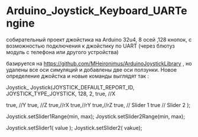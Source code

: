 # Arduino_Joystick_Keyboard_UARTengine
собирательный проект джойстика на Arduino 32u4, 8 осей ,128 кнопок, с возможностью подключения к джойстику по UART (через блютуз модуль с телефона или другого устройства)  

базируется на https://github.com/MHeironimus/ArduinoJoystickLibrary , 
но удалены все оси симуляций и добавлены две оси ползунки.
Новое определение джойстка и новые команды выглядят так :

Joystick_ Joystick(JOYSTICK_DEFAULT_REPORT_ID,
JOYSTICK_TYPE_JOYSTICK, 128, 2,
true, //X

true, //Y
true, //Z
true,//rX
true,//rY
true,//rZ
true, // Slider 1
true // Slider 2
);

Joystick.setSlider1Range(min, max);
Joystick.setSlider2Range(min, max);

Joystick.setSlider1( value );
Joystick.setSlider2( vakue);
